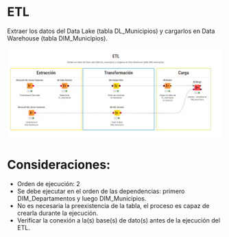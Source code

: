 # ETL

Extraer los datos del Data Lake (tabla DL_Municipios) y cargarlos en Data Warehouse (tabla DIM_Municipios).

![Screenshot of a comment on a GitHub issue showing an image, added in the Markdown, of an Octocat smiling and raising a tentacle.](etl_dim_municipios.png)


# Consideraciones:

- Orden de ejecución: 2
- Se debe ejecutar en el orden de las dependencias: primero DIM_Departamentos y luego DIM_Municipios.
- No es necesaria la preexistencia de la tabla, el proceso es capaz de crearla durante la ejecución.
- Verificar la conexión a la(s) base(s) de dato(s) antes de la ejecución del ETL.

